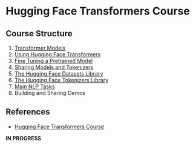 # Hugging Face Transformers Course

## Course Structure
1. [Transformer Models](./Chapter1/)
2. [Using Hugging Face Transformers](./Chapter2/)
3. [Fine Tuning a Pretrained Model](./Chapter3/)
4. [Sharing Models and Tokenizers](./Chapter4/)
5. [The Hugging Face Datasets Library](./Chapter5/)
6. [The Hugging Face Tokenizers Library](./Chapter6/)
7. [Main NLP Tasks](./Chapter7/)
8. Building and Sharing Demos

## References
- [Hugging Face Transformers Course](https://huggingface.co/course)

__IN PROGRESS__